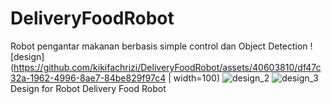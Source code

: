 # DeliveryFoodRobot
Robot pengantar makanan berbasis simple control dan Object Detection
![design](https://github.com/kikifachrizi/DeliveryFoodRobot/assets/40603810/df47c32a-1962-4996-8ae7-84be829f97c4 | width=100)
![design_2](https://github.com/kikifachrizi/DeliveryFoodRobot/assets/40603810/9badf78b-5381-42ef-a0d1-fc01af34d34f)
![design_3](https://github.com/kikifachrizi/DeliveryFoodRobot/assets/40603810/6da2c905-29f5-479e-aed9-2817b3164c9b)
Design for Robot Delivery Food Robot

